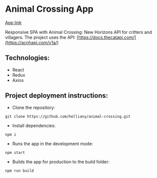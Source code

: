 # Animal Crossing App
[App link](https://helliany.github.io/animal-crossing)

Responsive SPA with Animal Crossing: New Horizons API for critters and villagers. 
The project uses the API: [https://docs.thecatapi.com/](https://acnhapi.com/v1a/)

## Technologies:
+ React
+ Redux
+ Axios

## Project deployment instructions:
+ Clone the repository:
```
git clone https://github.com/helliany/animal-crossing.git
```
+ Install dependencies:
```
npm i
```
+ Runs the app in the development mode:
```
npm start
```
+ Builds the app for production to the build folder:
```
npm run build
```
